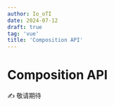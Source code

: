 ```yaml
---
author: Io_oTI
date: 2024-07-12
draft: true
tag: 'vue'
title: 'Composition API'
---
```


# Composition API

✍ 敬请期待
